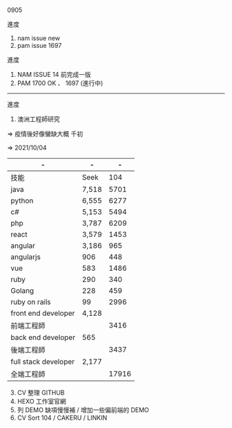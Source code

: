 0905

進度

1. nam issue new
2. pam issue 1697

進度

1. NAM ISSUE 14 前完成一版
2. PAM 1700 OK 、 1697 (進行中)

---

進度

1. 澳洲工程師研究

=> 疫情後好像蠻缺大概 千初

=> 2021/10/04

|-|-|-|
|-|-|-|
|技能|Seek|104|
|java|7,518|5701|
|python|6,555|6277|
|c#|5,153|5494|
|php|3,787|6209|
|react|3,579|1453|
|angular|3,186|965|
|angularjs|906|448|
|vue|583|1486|
|ruby|290|340|
|Golang|228|459|
|ruby on rails|99|2996|
|front end developer|4,128|||
|前端工程師||3416|
|back end developer|565||
|後端工程師||3437|
|full stack developer|2,177|||
|全端工程師||17916||

3. CV 整理 GITHUB 
4. HEXO 工作室官網
5. 列 DEMO 缺項慢慢補 / 增加一些偏前端的 DEMO
6. CV Sort 104 / CAKERU / LINKIN

